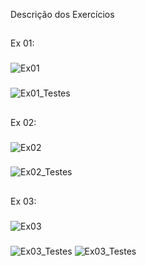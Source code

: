 Descrição dos Exercícios
##
Ex 01:
###
![Ex01](https://cdn.discordapp.com/attachments/966037769476534283/981607350328766474/unknown.png)
###
![Ex01_Testes](https://cdn.discordapp.com/attachments/966037769476534283/981607485423095838/unknown.png)
##
Ex 02:
###
![Ex02](https://cdn.discordapp.com/attachments/966037769476534283/981612020384272405/unknown.png)
###
![Ex02_Testes](https://cdn.discordapp.com/attachments/966037769476534283/981656352118149140/unknown.png)
##
Ex 03:
###
![Ex03](https://cdn.discordapp.com/attachments/966037769476534283/981615318449405972/unknown.png)
###
![Ex03_Testes](https://cdn.discordapp.com/attachments/966037769476534283/981629919161385026/unknown.png)
![Ex03_Testes](https://cdn.discordapp.com/attachments/966037769476534283/981630122803200110/unknown.png)
##